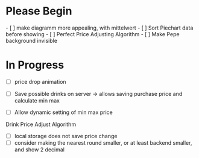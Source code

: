 <h1>Please Begin</h1>
- [ ] make diagramm more appealing, with mittelwert
- [ ] Sort Piechart data before showing
- [ ] Perfect Price Adjusting Algorithm
- [ ] Make Pepe background invisible 
<h1>In Progress</h1>

- [ ] price drop animation

- [ ] Save possible drinks on server -> allows saving purchase price and calculate min max
- [ ] Allow dynamic setting of min max price

Drink Price Adjust Algorithm

- [ ] local storage does not save price change
- [ ] consider making the nearest round smaller, or at least backend smaller, and show 2 decimal
